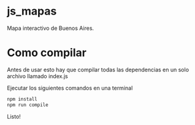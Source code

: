 # js_mapas

Mapa interactivo de Buenos Aires.

# Como compilar

Antes de usar esto hay que compilar todas las dependencias en un solo archivo
llamado index.js

Ejecutar los siguientes comandos en una terminal

```bash
npm install
npm run compile
```

Listo!